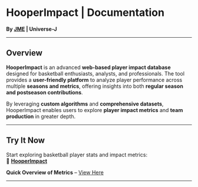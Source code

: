 
# **HooperImpact | Documentation**  

**By [JME](https://www.datascienceportfol.io/jamesmezeilo) | Universe-J**  

---

## **Overview**  
**HooperImpact** is an advanced **web-based player impact database** designed for basketball enthusiasts, analysts, and professionals. The tool provides a **user-friendly platform** to analyze player performance across multiple **seasons and metrics**, offering insights into both **regular season and postseason contributions**.  

By leveraging **custom algorithms** and **comprehensive datasets**, HooperImpact enables users to explore **player impact metrics** and **team production** in greater depth.  

---

## **Try It Now**  
Start exploring basketball player stats and impact metrics:  
🔗 [**HooperImpact**](http://hooperimpact.universe-j.com/)  

**Quick Overview of Metrics** – [View Here](https://docs.google.com/document/d/1f_Hw4krJIkG2fBnnDMl84XWB1DXCOU_yXmRdkorPqu4/edit?tab=t.0#heading=h.d3izvztr6ci9)  

---